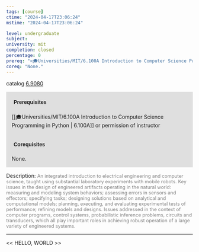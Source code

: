 ```yaml
---
tags: [course]
ctime: "2024-04-17T23:06:24"
mstime: "2024-04-17T23:06:24"

level: undergraduate
subject: 
university: mit
completion: closed
percentage: 0
prereq: "<🎓Universities/MIT/6.100A Introduction to Computer Science Programming in Python> or permission of instructor"
coreq: "None."
---
```


catalog [6.9080](http://student.mit.edu/catalog/m6e.html#6.9080)

<span style="display: block; padding: 15px; background-color: rgb(100, 100, 100, 0.2);"><font id="m_prereq3436_0" style="display: block; font-family: Arial, sans-serif; font-weight: bold; padding: 5px">Prerequisites</font><br><span id="prereq3436_0">[[🎓Universities/MIT/6.100A Introduction to Computer Science Programming in Python | 6.100A]] or permission of instructor</span></span>
<span style="display: block; padding: 15px; background-color: rgb(100, 100, 100, 0.2);"><font id="m_coreq3436_0" style="display: block; font-family: Arial, sans-serif; font-weight: bold; padding: 5px">Corequisites</font><br><span id="coreq3436_0">None.</span></span>

<font style="">Description:</font>
<font style="color: grey; font-size: 0.8rem;">An integrated introduction to electrical engineering and computer science, taught using substantial laboratory experiments with mobile robots. Key issues in the design of engineered artifacts operating in the natural world: measuring and modeling system behaviors; assessing errors in sensors and effectors; specifying tasks; designing solutions based on analytical and computational models; planning, executing, and evaluating experimental tests of performance; refining models and designs. Issues addressed in the context of computer programs, control systems, probabilistic inference problems, circuits and transducers, which all play important roles in achieving robust operation of a large variety of engineered systems.</font>



---

<< HELLO, WORLD >>
